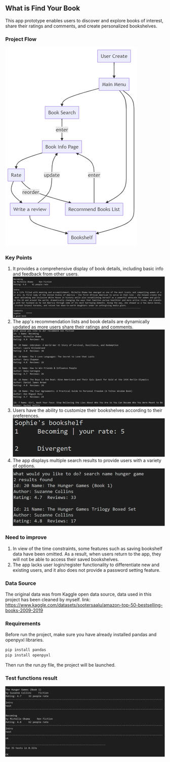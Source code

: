 ## What is Find Your Book   
This app prototype enables users to discover and explore books of interest, share their ratings and comments, and create personalized bookshelves. 

### Project Flow 
![avatar](Readme_sources/Project%20Flowchart.png) 

### Key Points  
1. It provides a comprehensive display of book details, including basic info and feedback from other users. 
   ![avatar](Readme_sources/book%20info.png)
2. The app's recommendation lists and book details are dynamically updated as more users share their  ratings and comments.   
   ![avatar](Readme_sources/recommend.png) 
3. Users have the ability to customize their bookshelves according to their preferences. 
   ![avatar](Readme_sources/bookshelf.png) 
4. The app displays multiple search results to provide users with a variety of options.
   ![avatar](Readme_sources/search.png) 

### Need to improve 
1. In view of the time constraints, some features such as saving bookshelf data have been omitted. As a result, when users return to the app, they will not be able to access their saved bookshelves.
2. The app lacks user login/register functionality to differentiate new and existing users, and it also does not provide a password setting feature. 
   
### Data Source 
The original data was from Kaggle open data source, data used in this project has been cleaned by myself. 
link: https://www.kaggle.com/datasets/sootersaalu/amazon-top-50-bestselling-books-2009-2019 

### Requirements 
Before run the project, make sure you have already installed pandas and openpyxl libraries. 
``` python 
pip install pandas 
pip install openpyxl 
``` 
Then run the run.py file, the project will be launched. 

### Test functions result 
![avatar](Readme_sources/run_tests_result.png) 